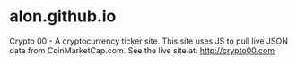 # alon.github.io
Crypto 00 - A cryptocurrency ticker site.
This site uses JS to pull live JSON data from CoinMarketCap.com.
See the live site at: http://crypto00.com
